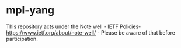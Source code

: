 # mpl-yang

This repository acts under the Note well - IETF Policies- https://www.ietf.org/about/note-well/ - Please be aware of that before participation.
